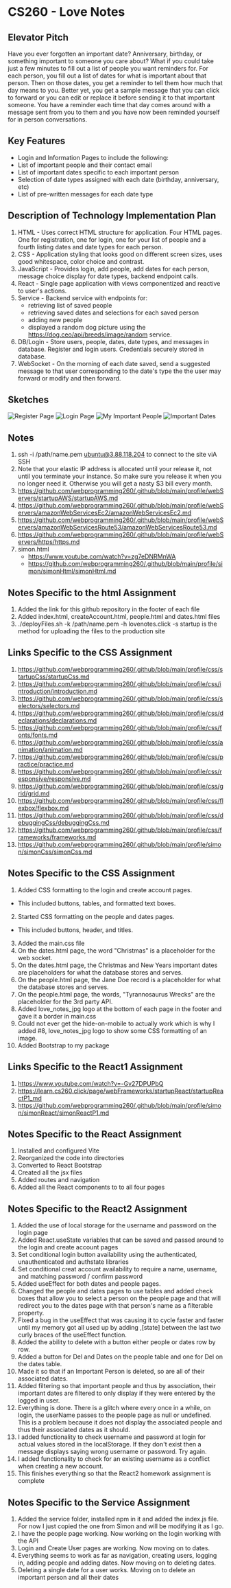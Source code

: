 # CS260 - Love Notes

## Elevator Pitch
Have you ever forgotten an important date?  Anniversary, birthday, or something important to someone you care about?  What if you could take just a few minutes to fill out a list of people you want reminders for.  For each person, you fill out a list of dates for what is important about that person.  Then on those dates, you get a reminder to tell them how much that day means to you.  Better yet, you get a sample message that you can click to forward or you can edit or replace it before sending it to that important someone.  You have a reminder each time that day comes around with a message sent from you to them and you have now been reminded yourself for in person conversations.  

## Key Features
- Login and Information Pages to include the following:
- List of important people and their contact email
- List of important dates specific to each important person
- Selection of date types assigned with each date (birthday, anniversary, etc)
- List of pre-written messages for each date type

## Description of Technology Implementation Plan
1. HTML - Uses correct HTML structure for application. Four HTML pages. One for registration, one for login, one for your list of people and a fourth listing dates and date types for each person.
2. CSS - Application styling that looks good on different screen sizes, uses good whitespace, color choice and contrast.
3. JavaScript - Provides login, add people, add dates for each person, message choice display for date types, backend endpoint calls.
4. React - Single page application with views componentized and reactive to user's actions.
5. Service - Backend service with endpoints for:
   - retrieving list of saved people
   - retrieving saved dates and selections for each saved person
   - adding new people
   - displayed a random dog picture using the https://dog.ceo/api/breeds/image/random service.
6. DB/Login - Store users, people, dates, date types, and messages in database. Register and login users. Credentials securely stored in database.
7. WebSocket - On the morning of each date saved, send a suggested message to that user corresponding to the date's type the the user may forward or modify and then forward.

## Sketches
![Register Page](https://github.com/user-attachments/assets/ed902552-b87a-44da-8117-6d6a684b0bca)
![Login Page](https://github.com/user-attachments/assets/71590970-1379-4200-b0d6-fd3648a6f7a7)
![My Important People](https://github.com/user-attachments/assets/875a3425-48bc-481e-b8fc-44ee7beea450)
![Important Dates](https://github.com/user-attachments/assets/00864846-06a6-4841-8e1d-a169cd14ac60)

## Notes
1. ssh -i /path/name.pem ubuntu@3.88.118.204 to connect to the site viA SSH
2. Note that your elastic IP address is allocated until your release it, not until you terminate your instance. So make sure you release it when you no longer need it. Otherwise you will get a nasty $3 bill every month.
3. https://github.com/webprogramming260/.github/blob/main/profile/webServers/startupAWS/startupAWS.md
4. https://github.com/webprogramming260/.github/blob/main/profile/webServers/amazonWebServicesEc2/amazonWebServicesEc2.md
5. https://github.com/webprogramming260/.github/blob/main/profile/webServers/amazonWebServicesRoute53/amazonWebServicesRoute53.md
6. https://github.com/webprogramming260/.github/blob/main/profile/webServers/https/https.md
7. simon.html
   - https://www.youtube.com/watch?v=zg7eDNRMnWA
   - https://github.com/webprogramming260/.github/blob/main/profile/simon/simonHtml/simonHtml.md

## Notes Specific to the html Assignment
1. Added the link for this github repository in the footer of each file
2. Added index.html, createAccount.html, people.html and dates.html files
3. ./deployFiles.sh -k /path/name.pem -h lovenotes.click -s startup is the method for uploading the files to the production site

## Links Specific to the CSS Assignment
1. https://github.com/webprogramming260/.github/blob/main/profile/css/startupCss/startupCss.md
2. https://github.com/webprogramming260/.github/blob/main/profile/css/introduction/introduction.md
3. https://github.com/webprogramming260/.github/blob/main/profile/css/selectors/selectors.md
4. https://github.com/webprogramming260/.github/blob/main/profile/css/declarations/declarations.md
5. https://github.com/webprogramming260/.github/blob/main/profile/css/fonts/fonts.md
6. https://github.com/webprogramming260/.github/blob/main/profile/css/animation/animation.md
7. https://github.com/webprogramming260/.github/blob/main/profile/css/practice/practice.md
8. https://github.com/webprogramming260/.github/blob/main/profile/css/responsive/responsive.md
9. https://github.com/webprogramming260/.github/blob/main/profile/css/grid/grid.md
10. https://github.com/webprogramming260/.github/blob/main/profile/css/flexbox/flexbox.md
11. https://github.com/webprogramming260/.github/blob/main/profile/css/debuggingCss/debuggingCss.md
12. https://github.com/webprogramming260/.github/blob/main/profile/css/frameworks/frameworks.md
13. https://github.com/webprogramming260/.github/blob/main/profile/simon/simonCss/simonCss.md

## Notes Specific to the CSS Assignment
1. Added CSS formatting to the login and create account pages.
  - This included buttons, tables, and formatted text boxes.
2. Started CSS formatting on the people and dates pages.
  - This included buttons, header, and titles.
3. Added the main.css file
4. On the dates.html page, the word "Christmas" is a placeholder for the web socket.
5. On the dates.html page, the Christmas and New Years important dates are placeholders for what the database stores and serves.
6. On the people.html page, the Jane Doe record is a placeholder for what the database stores and serves.
7. On the people.html page, the words, "Tyrannosaurus Wrecks" are the placeholder for the 3rd party API.
8. Added love_notes_jpg logo at the bottom of each page in the footer and gave it a border in main.css
9. Could not ever get the hide-on-mobile to actually work which is why I added #8, love_notes_jpg logo to show some CSS formatting of an image.
10. Added Bootstrap to my package

## Links Specific to the React1 Assignment
1. https://www.youtube.com/watch?v=-Gv27DPUPbQ
2. https://learn.cs260.click/page/webFrameworks/startupReact/startupReactP1_md
3. https://github.com/webprogramming260/.github/blob/main/profile/simon/simonReact/simonReactP1.md

## Notes Specific to the React Assignment
1. Installed and configured Vite
2. Reorganized the code into directories
3. Converted to React Bootstrap
4. Created all the jsx files
5. Added routes and navigation
6. Added all the React components to to all four pages

## Notes Specific to the React2 Assignment
1. Added the use of local storage for the username and password on the login page
2. Added React.useState variables that can be saved and passed around to the login and create account pages
3. Set conditional login button availability using the authenticated, unauthenticated and authstate libraries
4. Set conditional creat account availability to require a name, username, and matching password / confirm password
5. Added useEffect for both dates and people pages.
6. Changed the people and dates pages to use tables and added check boxes that allow you to select a person on the people page and that will redirect you to the dates page with that person's name as a filterable property.
7. Fixed a bug in the useEffect that was causing it to cycle faster and faster until my memory got all used up by adding ,[state] between the last two curly braces of the useEffect function.
8. Added the ability to delete with a button either people or dates row by row.
9. Added a button for Del and Dates on the people table and one for Del on the dates table.
10. Made it so that if an Important Person is deleted, so are all of their associated dates.
11. Added filtering so that important people and thus by association, their important dates are filtered to only display if they were entered by the logged in user.
12.  Everything is done.  There is a glitch where every once in a while, on login, the userName passes to the people page as null or undefined.  This is a problem because it does not display the associated people and thus their associated dates as it should.
13. I added functionality to check username and password at login for actual values stored in the localStorage.  If they don't exist then a message displays saying wrong username or password.  Try again.
14. I added functionality to check for an existing username as a conflict when creating a new account.
15. This finishes everything so that the React2 homework assignment is complete


## Notes Specific to the Service Assignment
1. Added the service folder, installed npm in it and added the index.js file.  For now I just copied the one from Simon and will be modifying it as I go.
2. I have the people page working.  Now working on the login working with the API
3. Login and Create User pages are working.  Now moving on to dates.
4. Everything seems to work as far as navigation, creating users, logging in, adding people and adding dates. Now moving on to deleting dates.
5. Deleting a single date for a user works.  Moving on to delete an important person and all their dates
